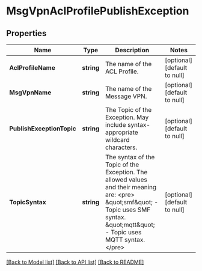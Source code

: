# MsgVpnAclProfilePublishException

## Properties
Name | Type | Description | Notes
------------ | ------------- | ------------- | -------------
**AclProfileName** | **string** | The name of the ACL Profile. | [optional] [default to null]
**MsgVpnName** | **string** | The name of the Message VPN. | [optional] [default to null]
**PublishExceptionTopic** | **string** | The Topic of the Exception. May include syntax-appropriate wildcard characters. | [optional] [default to null]
**TopicSyntax** | **string** | The syntax of the Topic of the Exception. The allowed values and their meaning are:  &lt;pre&gt; \&quot;smf\&quot; - Topic uses SMF syntax. \&quot;mqtt\&quot; - Topic uses MQTT syntax. &lt;/pre&gt;  | [optional] [default to null]

[[Back to Model list]](../README.md#documentation-for-models) [[Back to API list]](../README.md#documentation-for-api-endpoints) [[Back to README]](../README.md)


